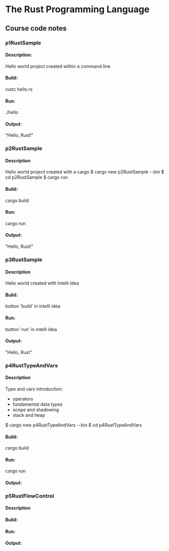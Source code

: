# The Rust Programming Language
## Course code notes
### p1RustSample
#### Description:
 Hello world project created within a command line
#### Build:
 rustc hello.rs
#### Run:
 ./hello
#### Output:
 "Hello, Rust!"
 
### p2RustSample
#### Description
 Hello world project created with a cargo
 $ cargo new p2RustSample --bin
 $ cd p2RustSample
 $ cargo run
#### Build:
 cargo build
#### Run:
 cargo run
#### Output:
 "Hello, Rust!"
 
### p3RustSample
#### Description
 Hello world created with Intelli Idea
#### Build:
 button 'build' in intelli idea
#### Run:
 button 'run' in intelli idea
#### Output:
 "Hello, Rust"
 
### p4RustTypeAndVars
#### Description
 Type and vars introduction:
 * operators
 * fundamental data types
 * scope and shadowing
 * stack and heap
 
 $ cargo new p4RustTypeAndVars --bin
 $ cd p4RustTypeAndVars
#### Build:
 cargo build
#### Run:
 cargo run
#### Output:
 
### p5RustFlowControl
#### Description
#### Build:
#### Run:
#### Output:
